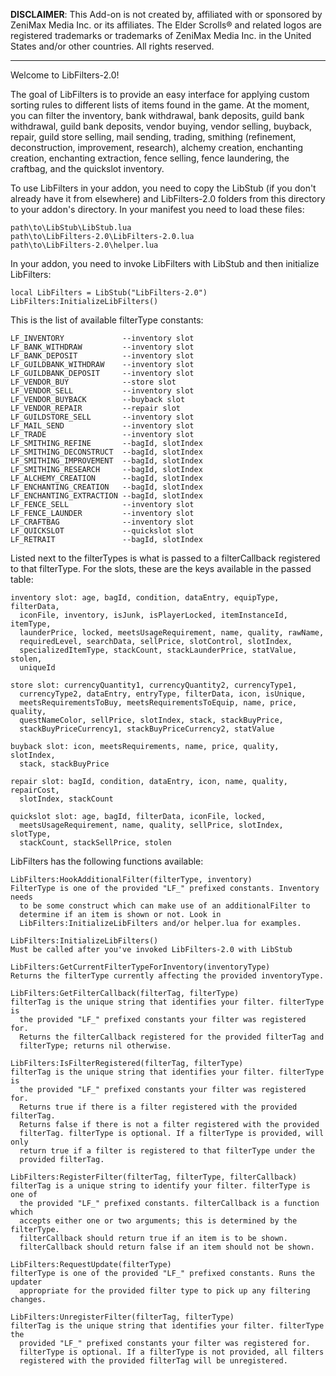 **DISCLAIMER**: This Add-on is not created by, affiliated with or sponsored by
  ZeniMax Media Inc. or its affiliates. The Elder Scrolls® and related logos are
  registered trademarks or trademarks of ZeniMax Media Inc. in the United States
  and/or other countries. All rights reserved.

---

Welcome to LibFilters-2.0!

The goal of LibFilters is to provide an easy interface for applying custom
  sorting rules to different lists of items found in the game. At the moment,
  you can filter the inventory, bank withdrawal, bank deposits, guild bank
  withdrawal, guild bank deposits, vendor buying, vendor selling, buyback,
  repair, guild store selling, mail sending, trading, smithing (refinement,
  deconstruction, improvement, research), alchemy creation, enchanting creation,
  enchanting extraction, fence selling, fence laundering, the craftbag, and the
  quickslot inventory.

To use LibFilters in your addon, you need to copy the LibStub (if you don't
  already have it from elsewhere) and LibFilters-2.0 folders from this directory
  to your addon's directory. In your manifest you need to load these files:

    path\to\LibStub\LibStub.lua
    path\to\LibFilters-2.0\LibFilters-2.0.lua
    path\to\LibFilters-2.0\helper.lua

In your addon, you need to invoke LibFilters with LibStub and then initialize
  LibFilters:

    local LibFilters = LibStub("LibFilters-2.0")
    LibFilters:InitializeLibFilters()

This is the list of available filterType constants:

    LF_INVENTORY             --inventory slot
    LF_BANK_WITHDRAW         --inventory slot
    LF_BANK_DEPOSIT          --inventory slot
    LF_GUILDBANK_WITHDRAW    --inventory slot
    LF_GUILDBANK_DEPOSIT     --inventory slot
    LF_VENDOR_BUY            --store slot
    LF_VENDOR_SELL           --inventory slot
    LF_VENDOR_BUYBACK        --buyback slot
    LF_VENDOR_REPAIR         --repair slot
    LF_GUILDSTORE_SELL       --inventory slot
    LF_MAIL_SEND             --inventory slot
    LF_TRADE                 --inventory slot
    LF_SMITHING_REFINE       --bagId, slotIndex
    LF_SMITHING_DECONSTRUCT  --bagId, slotIndex
    LF_SMITHING_IMPROVEMENT  --bagId, slotIndex
    LF_SMITHING_RESEARCH     --bagId, slotIndex
    LF_ALCHEMY_CREATION      --bagId, slotIndex
    LF_ENCHANTING_CREATION   --bagId, slotIndex
    LF_ENCHANTING_EXTRACTION --bagId, slotIndex
    LF_FENCE_SELL            --inventory slot
    LF_FENCE_LAUNDER         --inventory slot
    LF_CRAFTBAG              --inventory slot
    LF_QUICKSLOT             --quickslot slot
    LF_RETRAIT               --bagId, slotIndex

Listed next to the filterTypes is what is passed to a filterCallback registered
  to that filterType. For the slots, these are the keys available in the passed
  table:

    inventory slot: age, bagId, condition, dataEntry, equipType, filterData,
      iconFile, inventory, isJunk, isPlayerLocked, itemInstanceId, itemType,
      launderPrice, locked, meetsUsageRequirement, name, quality, rawName,
      requiredLevel, searchData, sellPrice, slotControl, slotIndex,
      specializedItemType, stackCount, stackLaunderPrice, statValue, stolen,
      uniqueId

    store slot: currencyQuantity1, currencyQuantity2, currencyType1,
      currencyType2, dataEntry, entryType, filterData, icon, isUnique,
      meetsRequirementsToBuy, meetsRequirementsToEquip, name, price, quality,
      questNameColor, sellPrice, slotIndex, stack, stackBuyPrice,
      stackBuyPriceCurrency1, stackBuyPriceCurrency2, statValue

    buyback slot: icon, meetsRequirements, name, price, quality, slotIndex,
      stack, stackBuyPrice

    repair slot: bagId, condition, dataEntry, icon, name, quality, repairCost,
      slotIndex, stackCount

    quickslot slot: age, bagId, filterData, iconFile, locked,
      meetsUsageRequirement, name, quality, sellPrice, slotIndex, slotType,
      stackCount, stackSellPrice, stolen

LibFilters has the following functions available:

    LibFilters:HookAdditionalFilter(filterType, inventory)
    FilterType is one of the provided "LF_" prefixed constants. Inventory needs
      to be some construct which can make use of an additionalFilter to
      determine if an item is shown or not. Look in
      LibFilters:InitializeLibFilters and/or helper.lua for examples.

    LibFilters:InitializeLibFilters()
    Must be called after you've invoked LibFilters-2.0 with LibStub

    LibFilters:GetCurrentFilterTypeForInventory(inventoryType)
    Returns the filterType currently affecting the provided inventoryType.

    LibFilters:GetFilterCallback(filterTag, filterType)
    filterTag is the unique string that identifies your filter. filterType is
      the provided "LF_" prefixed constants your filter was registered for.
      Returns the filterCallback registered for the provided filterTag and
      filterType; returns nil otherwise.

    LibFilters:IsFilterRegistered(filterTag, filterType)
    filterTag is the unique string that identifies your filter. filterType is
      the provided "LF_" prefixed constants your filter was registered for.
      Returns true if there is a filter registered with the provided filterTag.
      Returns false if there is not a filter registered with the provided
      filterTag. filterType is optional. If a filterType is provided, will only
      return true if a filter is registered to that filterType under the
      provided filterTag.

    LibFilters:RegisterFilter(filterTag, filterType, filterCallback)
    filterTag is a unique string to identify your filter. filterType is one of
      the provided "LF_" prefixed constants. filterCallback is a function which
      accepts either one or two arguments; this is determined by the filterType.
      filterCallback should return true if an item is to be shown.
      filterCallback should return false if an item should not be shown.

    LibFilters:RequestUpdate(filterType)
    filterType is one of the provided "LF_" prefixed constants. Runs the updater
      appropriate for the provided filter type to pick up any filtering changes.

    LibFilters:UnregisterFilter(filterTag, filterType)
    filterTag is the unique string that identifies your filter. filterType the
      provided "LF_" prefixed constants your filter was registered for.
      filterType is optional. If a filterType is not provided, all filters
      registered with the provided filterTag will be unregistered.